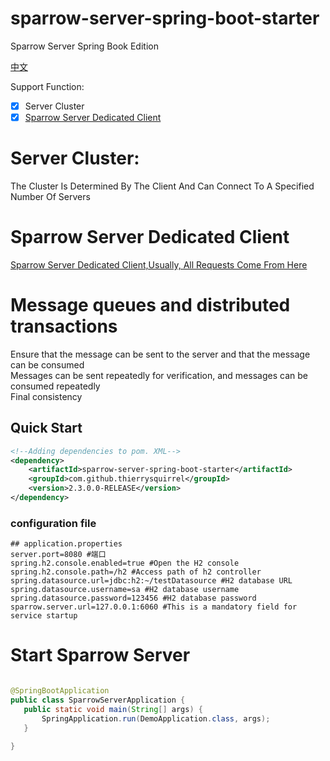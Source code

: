 # sparrow-server-spring-boot-starter

Sparrow Server Spring Book Edition

[中文](./README_zh_CN.md)

Support Function:

- [x] Server Cluster
- [x] [Sparrow Server Dedicated Client](https://github.com/ThierrySquirrel/sparrow-spring-boot-starter)

# Server Cluster:

The Cluster Is Determined By The Client And Can Connect To A Specified Number Of Servers

# Sparrow Server Dedicated Client

[Sparrow Server Dedicated Client,Usually, All Requests Come From Here](https://github.com/ThierrySquirrel/sparrow-spring-boot-starter)

# Message queues and distributed transactions

Ensure that the message can be sent to the server and that the message can be consumed  
Messages can be sent repeatedly for verification, and messages can be consumed repeatedly  
Final consistency  

## Quick Start

```xml
<!--Adding dependencies to pom. XML-->
<dependency>
    <artifactId>sparrow-server-spring-boot-starter</artifactId>
    <groupId>com.github.thierrysquirrel</groupId>
    <version>2.3.0.0-RELEASE</version>
</dependency>
``` 

### configuration file

 ```properties
 ## application.properties
server.port=8080 #端口
spring.h2.console.enabled=true #Open the H2 console
spring.h2.console.path=/h2 #Access path of h2 controller
spring.datasource.url=jdbc:h2:~/testDatasource #H2 database URL
spring.datasource.username=sa #H2 database username
spring.datasource.password=123456 #H2 database password
sparrow.server.url=127.0.0.1:6060 #This is a mandatory field for service startup
 ```

# Start Sparrow Server

 ```java

@SpringBootApplication
public class SparrowServerApplication {
	public static void main(String[] args) {
		SpringApplication.run(DemoApplication.class, args);
	}

}
 ```
